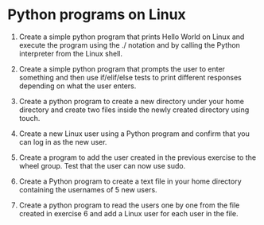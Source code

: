 # Python programs on Linux

1. Create a simple python program that prints Hello World on Linux and execute the program using the ./ notation and by calling the Python interpreter from the Linux shell.

2. Create a simple python program that prompts the user to enter something and then use if/elif/else tests to print different responses depending on what the user enters.

3. Create a python program to create a new directory under your home directory and create two files inside the newly created directory using touch.

4. Create a new Linux user using a Python program and confirm that you can log in as the new user.

5. Create a program to add the user created in the previous exercise to the wheel group. Test that the user can now use sudo.

6. Create a Python program to create a text file in your home directory containing the usernames of 5 new users.

7. Create a python program to read the users one by one from the file created in exercise 6 and add a Linux user for each user in the file.
